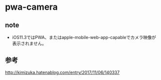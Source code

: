 # pwa-camera

## note
- iOS11.3ではPWA、またはapple-mobile-web-app-capableでカメラ映像が表示されません。

## 参考
http://kimizuka.hatenablog.com/entry/2017/11/06/140337
